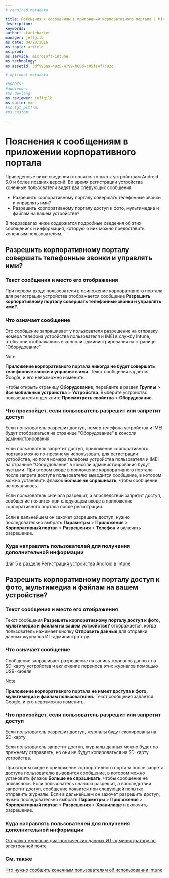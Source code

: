```yaml
---
# required metadata

title: Пояснения к сообщениям в приложении корпоративного портала | Microsoft Intune
description:
keywords:
author: staciebarker
manager: jeffgilb
ms.date: 04/28/2016
ms.topic: article
ms.prod:
ms.service: microsoft-intune
ms.technology:
ms.assetid: 3df993aa-48c5-4799-b68d-c85fe4f7b02c

# optional metadata

#ROBOTS:
#audience:
#ms.devlang:
ms.reviewer: jeffgilb
ms.suite: ems
#ms.tgt_pltfrm:
#ms.custom:

---
```


# Пояснения к сообщениям в приложении корпоративного портала

Приведенные ниже сведения относятся только к устройствам Android 6.0 и более поздних версий. Во время регистрации устройства конечные пользователи видят два следующих сообщения.

- Разрешить корпоративному порталу совершать телефонные звонки и управлять ими?
- Разрешить корпоративному порталу доступ к фото, мультимедиа и файлам на вашем устройстве?

В подразделах ниже содержатся подробные сведения об этих сообщениях и информация, которую о них можно предоставить конечным пользователям.

## Разрешить корпоративному порталу совершать телефонные звонки и управлять ими?

### Текст сообщения и место его отображения
При первом входе пользователя в приложение корпоративного портала для регистрации устройства отображается сообщение **Разрешить корпоративному порталу совершать телефонные звонки и управлять ими?**.

### Что означает сообщение
Это сообщение запрашивает у пользователя разрешение на отправку номера телефона устройства пользователя и IMEI в службу Intune, чтобы они отображались в консоли администрирования на странице "Оборудование".

> [!NOTE]
> **Приложение корпоративного портала никогда не будет совершать телефонные звонки и управлять ими.** Текст сообщения задается Google, и его невозможно изменить.

Чтобы открыть страницу **Оборудование**, перейдите в раздел **Группы** > **Все мобильные устройства** > **Устройства**. Выберите устройство пользователя и щелкните **Просмотреть свойства** > **Оборудование**.

### Что произойдет, если пользователь разрешит или запретит доступ
Если пользователь разрешит доступ, номер телефона устройства и IMEI будут отображаться на странице "Оборудование" в консоли администрирования.

Если пользователь запретит доступ, приложение корпоративного портала можно по-прежнему использовать для регистрации устройства, но поля номера телефона устройства пользователя и IMEI на странице "Оборудование" в консоли администрирования будут пустыми. При втором входе в приложение корпоративного портала после запрета доступа пользователю выводится сообщение, в котором можно установить флажок **Больше не спрашивать**, чтобы сообщение не появлялось.

Если пользователь сначала разрешит, а впоследствии запретит доступ, сообщение появится при следующем входе в приложение корпоративного портала после регистрации.</br></br>Если в дальнейшем он захочет разрешить доступ, нужно последовательно выбрать **Параметры** > **Приложения** > **Корпоративный портал** > **Разрешения** > **Телефон** и включить разрешение.

### Куда направлять пользователей для получения дополнительной информации
Шаг 5 в разделе [Регистрация устройства Android в Intune](/Intune/EndUser/enroll-your-device-in-intune-android)

## Разрешить корпоративному порталу доступ к фото, мультимедиа и файлам на вашем устройстве?

### Текст сообщения и место его отображения
Текст сообщения **Разрешить корпоративному порталу доступ к фото, мультимедиа и файлам на вашем устройстве?** отображается, когда пользователь нажимает кнопку **Отправить данные** для отправки данных журналов ИТ-администратору.

### Что означает сообщение
Сообщение запрашивает разрешение на запись журналов данных на SD-карту устройства и включение переноса этих журналов помощью USB-кабеля.   

> [!NOTE]
> **Приложение корпоративного портала не имеет доступа к фото, мультимедиа и файлам пользователей.** Текст сообщения задается Google, и его невозможно изменить.

### Что произойдет, если пользователь разрешит или запретит доступ
Если пользователь разрешит доступ, журналы будут скопированы на SD-карту.

Если пользователь запретит доступ, журналы данных можно будет по-прежнему отправлять, но они не будут копироваться на SD-карту устройства.

При втором входе в приложение корпоративного портала после запрета доступа пользователю выводится сообщение, в котором можно установить флажок **Больше не спрашивать**, чтобы сообщение не появлялось. Если пользователь сначала разрешит, а впоследствии запретит доступ, сообщение появится при следующей попытке отправить журналы. Если в дальнейшем он захочет разрешить доступ, нужно последовательно выбрать **Параметры** > **Приложения** > **Корпоративный портал** > **Разрешения** > **Хранилище** и включить разрешение.

### Куда направлять пользователей для получения дополнительной информации
[Отправка журналов диагностических данных ИТ-администратору по электронной почте](/Intune/EndUser/send-diagnostic-data-logs-to-your-it-administrator-using-email-android)


### См. также
[Что нужно сообщить конечным пользователям об использовании Intune](/intune/deploy-use/what-to-tell-your-end-users-about-using-microsoft-intune.md)


<!--HONumber=May16_HO2-->


